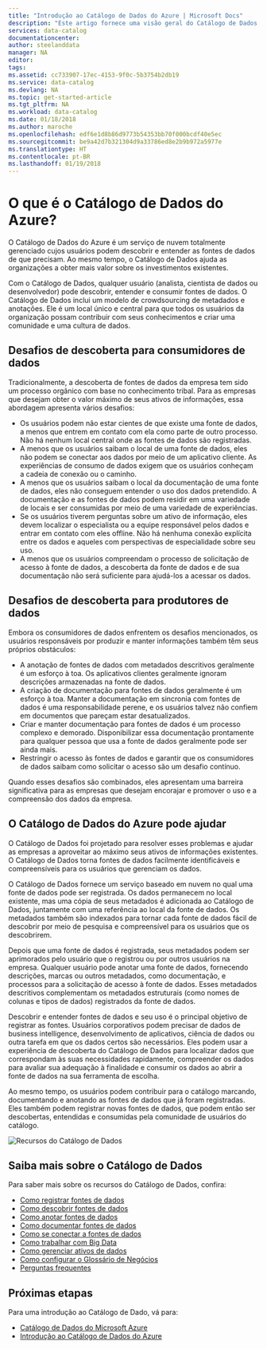 ```yaml
---
title: "Introdução ao Catálogo de Dados do Azure | Microsoft Docs"
description: "Este artigo fornece uma visão geral do Catálogo de Dados do Microsoft Azure, incluindo seus recursos e problemas que ele aborda. O Catálogo de Dados permite que qualquer usuário registre, descubra, entenda e consuma fontes de dados."
services: data-catalog
documentationcenter: 
author: steelanddata
manager: NA
editor: 
tags: 
ms.assetid: cc733907-17ec-4153-9f0c-5b3754b2db19
ms.service: data-catalog
ms.devlang: NA
ms.topic: get-started-article
ms.tgt_pltfrm: NA
ms.workload: data-catalog
ms.date: 01/18/2018
ms.author: maroche
ms.openlocfilehash: edf6e1d8b86d9773b54353bb70f000bcdf40e5ec
ms.sourcegitcommit: be9a42d7b321304d9a33786ed8e2b9b972a5977e
ms.translationtype: HT
ms.contentlocale: pt-BR
ms.lasthandoff: 01/19/2018
---
```

# <a name="what-is-azure-data-catalog"></a>O que é o Catálogo de Dados do Azure?
O Catálogo de Dados do Azure é um serviço de nuvem totalmente gerenciado cujos usuários podem descobrir e entender as fontes de dados de que precisam. Ao mesmo tempo, o Catálogo de Dados ajuda as organizações a obter mais valor sobre os investimentos existentes. 

Com o Catálogo de Dados, qualquer usuário (analista, cientista de dados ou desenvolvedor) pode descobrir, entender e consumir fontes de dados. O Catálogo de Dados inclui um modelo de crowdsourcing de metadados e anotações. Ele é um local único e central para que todos os usuários da organização possam contribuir com seus conhecimentos e criar uma comunidade e uma cultura de dados.

## <a name="discovery-challenges-for-data-consumers"></a>Desafios de descoberta para consumidores de dados
Tradicionalmente, a descoberta de fontes de dados da empresa tem sido um processo orgânico com base no conhecimento tribal. Para as empresas que desejam obter o valor máximo de seus ativos de informações, essa abordagem apresenta vários desafios:

* Os usuários podem não estar cientes de que existe uma fonte de dados, a menos que entrem em contato com ela como parte de outro processo. Não há nenhum local central onde as fontes de dados são registradas.
* A menos que os usuários saibam o local de uma fonte de dados, eles não podem se conectar aos dados por meio de um aplicativo cliente. As experiências de consumo de dados exigem que os usuários conheçam a cadeia de conexão ou o caminho.
* A menos que os usuários saibam o local da documentação de uma fonte de dados, eles não conseguem entender o uso dos dados pretendido. A documentação e as fontes de dados podem residir em uma variedade de locais e ser consumidas por meio de uma variedade de experiências.
* Se os usuários tiverem perguntas sobre um ativo de informação, eles devem localizar o especialista ou a equipe responsável pelos dados e entrar em contato com eles offline. Não há nenhuma conexão explícita entre os dados e aqueles com perspectivas de especialidade sobre seu uso.
* A menos que os usuários compreendam o processo de solicitação de acesso à fonte de dados, a descoberta da fonte de dados e de sua documentação não será suficiente para ajudá-los a acessar os dados.

## <a name="discovery-challenges-for-data-producers"></a>Desafios de descoberta para produtores de dados
Embora os consumidores de dados enfrentem os desafios mencionados, os usuários responsáveis por produzir e manter informações também têm seus próprios obstáculos:

* A anotação de fontes de dados com metadados descritivos geralmente é um esforço à toa. Os aplicativos clientes geralmente ignoram descrições armazenadas na fonte de dados.
* A criação de documentação para fontes de dados geralmente é um esforço à toa. Manter a documentação em sincronia com fontes de dados é uma responsabilidade perene, e os usuários talvez não confiem em documentos que pareçam estar desatualizados.
* Criar e manter documentação para fontes de dados é um processo complexo e demorado. Disponibilizar essa documentação prontamente para qualquer pessoa que usa a fonte de dados geralmente pode ser ainda mais.
* Restringir o acesso às fontes de dados e garantir que os consumidores de dados saibam como solicitar o acesso são um desafio contínuo.

Quando esses desafios são combinados, eles apresentam uma barreira significativa para as empresas que desejam encorajar e promover o uso e a compreensão dos dados da empresa.

## <a name="azure-data-catalog-can-help"></a>O Catálogo de Dados do Azure pode ajudar
O Catálogo de Dados foi projetado para resolver esses problemas e ajudar as empresas a aproveitar ao máximo seus ativos de informações existentes. O Catálogo de Dados torna fontes de dados facilmente identificáveis e compreensíveis para os usuários que gerenciam os dados.

O Catálogo de Dados fornece um serviço baseado em nuvem no qual uma fonte de dados pode ser registrada. Os dados permanecem no local existente, mas uma cópia de seus metadados é adicionada ao Catálogo de Dados, juntamente com uma referência ao local da fonte de dados. Os metadados também são indexados para tornar cada fonte de dados fácil de descobrir por meio de pesquisa e compreensível para os usuários que os descobrirem.

Depois que uma fonte de dados é registrada, seus metadados podem ser aprimorados pelo usuário que o registrou ou por outros usuários na empresa. Qualquer usuário pode anotar uma fonte de dados, fornecendo descrições, marcas ou outros metadados, como documentação, e processos para a solicitação de acesso à fonte de dados. Esses metadados descritivos complementam os metadados estruturais (como nomes de colunas e tipos de dados) registrados da fonte de dados.

Descobrir e entender fontes de dados e seu uso é o principal objetivo de registrar as fontes. Usuários corporativos podem precisar de dados de business intelligence, desenvolvimento de aplicativos, ciência de dados ou outra tarefa em que os dados certos são necessários. Eles podem usar a experiência de descoberta do Catálogo de Dados para localizar dados que correspondam às suas necessidades rapidamente, compreender os dados para avaliar sua adequação à finalidade e consumir os dados ao abrir a fonte de dados na sua ferramenta de escolha. 

Ao mesmo tempo, os usuários podem contribuir para o catálogo marcando, documentando e anotando as fontes de dados que já foram registradas. Eles também podem registrar novas fontes de dados, que podem então ser descobertas, entendidas e consumidas pela comunidade de usuários do catálogo.

![Recursos do Catálogo de Dados](./media/data-catalog-what-is-data-catalog/data-catalog-capabilities.png)

## <a name="learn-more-about-data-catalog"></a>Saiba mais sobre o Catálogo de Dados
Para saber mais sobre os recursos do Catálogo de Dados, confira:

* [Como registrar fontes de dados](data-catalog-how-to-register.md)
* [Como descobrir fontes de dados](data-catalog-how-to-discover.md)
* [Como anotar fontes de dados](data-catalog-how-to-annotate.md)
* [Como documentar fontes de dados](data-catalog-how-to-documentation.md)
* [Como se conectar a fontes de dados](data-catalog-how-to-connect.md)
* [Como trabalhar com Big Data](data-catalog-how-to-big-data.md)
* [Como gerenciar ativos de dados](data-catalog-how-to-manage.md)
* [Como configurar o Glossário de Negócios](data-catalog-how-to-business-glossary.md)
* [Perguntas frequentes](data-catalog-frequently-asked-questions.md)

## <a name="next-steps"></a>Próximas etapas
Para uma introdução ao Catálogo de Dado, vá para:
* [Catálogo de Dados do Microsoft Azure](https://www.azuredatacatalog.com)
* [Introdução ao Catálogo de Dados do Azure](data-catalog-get-started.md)

